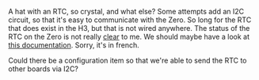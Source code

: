 A hat with an RTC, so crystal, and what else? Some attempts add an I2C circuit, so that it's easy to communicate with the Zero. So long for the RTC that does exist in the H3, but that is not wired anywhere.
The status of the RTC on the Zero is not really [clear](https://forum.armbian.com/topic/13137-orange-pi-zero-internal-rtc/) to me.
We should maybe have a look at [this documentation](https://epsilonrt.fr/2020/01/rtc-armbian/?doing_wp_cron=1608288451.0372149944305419921875).
Sorry, it's in french.

Could there be a configuration item so that we're able to send the RTC to other boards via I2C?
